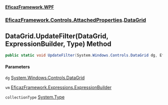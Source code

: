 #### [EficazFramework.WPF](EficazFrameworkWPF.md 'EficazFramework WPF')
### [EficazFramework.Controls.AttachedProperties](EficazFrameworkWPF.md#EficazFramework.Controls.AttachedProperties 'EficazFramework.Controls.AttachedProperties').[DataGrid](EficazFramework.Controls.AttachedProperties/DataGrid.md 'EficazFramework.Controls.AttachedProperties.DataGrid')

## DataGrid.UpdateFilter(DataGrid, ExpressionBuilder, Type) Method

```csharp
public static void UpdateFilter(System.Windows.Controls.DataGrid dg, EficazFramework.Expressions.ExpressionBuilder vm, System.Type collectionType);
```
#### Parameters

<a name='EficazFramework.Controls.AttachedProperties.DataGrid.UpdateFilter(System.Windows.Controls.DataGrid,EficazFramework.Expressions.ExpressionBuilder,System.Type).dg'></a>

`dg` [System.Windows.Controls.DataGrid](https://docs.microsoft.com/en-us/dotnet/api/System.Windows.Controls.DataGrid 'System.Windows.Controls.DataGrid')

<a name='EficazFramework.Controls.AttachedProperties.DataGrid.UpdateFilter(System.Windows.Controls.DataGrid,EficazFramework.Expressions.ExpressionBuilder,System.Type).vm'></a>

`vm` [EficazFramework.Expressions.ExpressionBuilder](https://docs.microsoft.com/en-us/dotnet/api/EficazFramework.Expressions.ExpressionBuilder 'EficazFramework.Expressions.ExpressionBuilder')

<a name='EficazFramework.Controls.AttachedProperties.DataGrid.UpdateFilter(System.Windows.Controls.DataGrid,EficazFramework.Expressions.ExpressionBuilder,System.Type).collectionType'></a>

`collectionType` [System.Type](https://docs.microsoft.com/en-us/dotnet/api/System.Type 'System.Type')